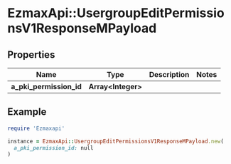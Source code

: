 # EzmaxApi::UsergroupEditPermissionsV1ResponseMPayload

## Properties

| Name | Type | Description | Notes |
| ---- | ---- | ----------- | ----- |
| **a_pki_permission_id** | **Array&lt;Integer&gt;** |  |  |

## Example

```ruby
require 'Ezmaxapi'

instance = EzmaxApi::UsergroupEditPermissionsV1ResponseMPayload.new(
  a_pki_permission_id: null
)
```

